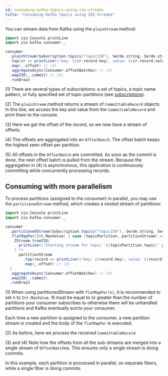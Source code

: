 ```yaml
---
id: consuming-kafka-topics-using-zio-streams
title: "Consuming Kafka topics using ZIO Streams"
---
```


You can stream data from Kafka using the `plainStream` method:

```scala
import zio.Console.printLine
import zio.kafka.consumer._

consumer
  .plainStream(Subscription.topics("topic150"), Serde.string, Serde.string) // (1)
  .tap(cr => printLine(s"key: ${cr.record.key}, value: ${cr.record.value}")) // (2)
  .map(_.offset) // (3)
  .aggregateAsync(Consumer.offsetBatches) // (4)
  .mapZIO(_.commit) // (5)
  .runDrain
```

(1) There are several types of subscriptions: a set of topics, a topic name pattern, or fully specified set of
topic-partitions (see [subscriptions](partition-assignment-and-offset-retrieval.md)).

(2) The `plainStream` method returns a stream of `CommittableRecord` objects. In this line, we access the key
and value from the `CommittableRecord` and print them to the console.

(3) Here we get the offset of the record, so we now have a stream of offsets.

(4) The offsets are aggregated into an `OffsetBatch`. The offset batch keeps the highest seen offset per partition.

(5) All offsets in the `OffsetBatch` are committed. As soon as the commit is done, the next offset batch is pulled
from the stream. Because the aggregation in (4) is asynchronous, this application is continuously committing while
concurrently processing records.

## Consuming with more parallelism

To process partitions (assigned to the consumer) in parallel, you may use the `partitionedStream` method, which creates
a nested stream of partitions:

```scala
import zio.Console.printLine
import zio.kafka.consumer._

consumer
  .partitionedStream(Subscription.topics("topic150"), Serde.string, Serde.string)
  .flatMapPar(Int.MaxValue) { case (topicPartition, partitionStream) => // (1)
    ZStream.fromZIO(
      printLine(s"Starting stream for topic '${topicPartition.topic}' partition ${topicPartition.partition}")
    ) *>
      partitionStream
        .tap(record => printLine(s"key: ${record.key}, value: ${record.value}")) // (2)
        .map(_.offset) // (3)
  }
  .aggregateAsync(Consumer.offsetBatches) // (4)
  .mapZIO(_.commit)
  .runDrain
```

(1) When using partitionedStream with `flatMapPar(n)`, it is recommended to set n to `Int.MaxValue`. N must be equal to
or greater than the number of partitions your consumer subscribes to otherwise there will be unhandled partitions and
Kafka eventually evicts your consumer.

Each time a new partition is assigned to the consumer, a new partition stream is created and the body of the
`flatMapPar` is executed.

(2) As before, here we process the received `CommittableRecord`.

(3) and (4) Note how the offsets from all the sub-streams are merged into a single stream of `OffsetBatch`es. This
ensures only a single stream is doing commits.

In this example, each partition is processed in parallel, on separate fibers, while a single fiber is doing commits.
